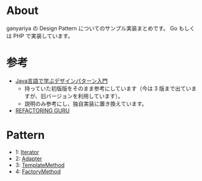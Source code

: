 # About

ganyariya の Design Pattern についてのサンプル実装まとめです。
Go もしくは PHP で実装しています。

# 参考

- [Java言語で学ぶデザインパターン入門](https://www.amazon.co.jp/Java%E8%A8%80%E8%AA%9E%E3%81%A7%E5%AD%A6%E3%81%B6%E3%83%87%E3%82%B6%E3%82%A4%E3%83%B3%E3%83%91%E3%82%BF%E3%83%BC%E3%83%B3%E5%85%A5%E9%96%80-%E7%B5%90%E5%9F%8E-%E6%B5%A9/dp/4797316462/ref=sr_1_4?__mk_ja_JP=%E3%82%AB%E3%82%BF%E3%82%AB%E3%83%8A&crid=21WG87PIJZQX2&keywords=Java%E8%A8%80%E8%AA%9E%E3%81%A7%E5%AD%A6%E3%81%B6%E3%83%87%E3%82%B6%E3%82%A4%E3%83%B3%E3%83%91%E3%82%BF%E3%83%BC%E3%83%B3%E5%85%A5%E9%96%80&qid=1665281104&qu=eyJxc2MiOiIyLjMyIiwicXNhIjoiMS42MiIsInFzcCI6IjEuNDQifQ%3D%3D&s=books&sprefix=java%E8%A8%80%E8%AA%9E%E3%81%A7%E5%AD%A6%E3%81%B6%E3%83%87%E3%82%B6%E3%82%A4%E3%83%B3%E3%83%91%E3%82%BF%E3%83%BC%E3%83%B3%E5%85%A5%E9%96%80%2Cstripbooks%2C178&sr=1-4)
  - 持っていた初版版をそのまま参考にしています（今は 3 版まで出ていますが、旧バージョンを利用しています）。
  - 説明のみ参考にし、独自実装に置き換えています。
- [REFACTORING GURU](https://refactoring.guru/ja/design-patterns/catalog)

# Pattern

- 1: [Iterator](./Iterator/)
- 2: [Adapter](./Adapter/)
- 3: [TemplateMethod](./TemplateMethod/)
- 4: [FactoryMethod](./FactoryMethod/)

